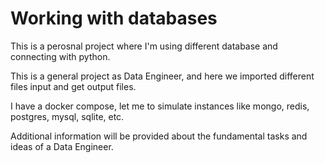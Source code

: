 # Working with databases

This is a perosnal project where I'm using different database and connecting with python.

This is a general project as Data Engineer, and here we imported different files input and get output files.

I have a docker compose, let me to simulate instances like mongo, redis, postgres, mysql, sqlite, etc.

Additional information will be provided about the fundamental tasks and ideas of a Data Engineer.